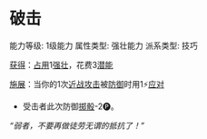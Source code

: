 # 破击

能力等级: 1级能力
属性类型: 强壮能力
派系类型: 技巧

<aside>

[获得](https://www.notion.so/1b3d619a067b8027ba38e2c1caf9d84b?pvs=21)：[占用](https://www.notion.so/1b3d619a067b8028a794de6ceed96ec0?pvs=21)1[强壮](https://www.notion.so/1b3d619a067b8018b6a6d9d43490bbdc?pvs=21)，花费3[潜能](https://www.notion.so/1b3d619a067b80c2bdb4c721adc30021?pvs=21)

</aside>

<aside>

[施展](https://www.notion.so/1b3d619a067b80f38dccf027f026b32f?pvs=21)：当你的1次[近战攻击](https://www.notion.so/1b4d619a067b80eda8b0facbba0c7b1a?pvs=21)被[防御](https://www.notion.so/1b4d619a067b80c1b469edf3fc8d5ea0?pvs=21)时用1⚡️[应对](https://www.notion.so/1b3d619a067b80b1ad0bf551ab8120e2?pvs=21)

- 受击者此次防御[掷骰](https://www.notion.so/1b3d619a067b80f89c53e38483e535c4?pvs=21)-2🅟。
</aside>

*“弱者，不要再做徒劳无谓的抵抗了！”*